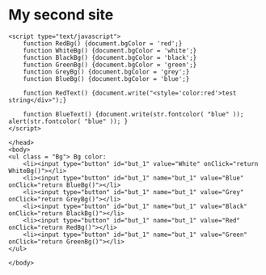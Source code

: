 # My second site
<!DOCTYPE HTML>
<html>
	<head>
		<meta charset = "UTF-8">
		<link rel="stylesheet" href="style1.css" type="text/css" />
		<title>My site</title>
		
		
		
	<script type="text/javascript">
		function RedBg() {document.bgColor = 'red';}
		function WhiteBg() {document.bgColor = 'white';}
		function BlackBg() {document.bgColor = 'black';}
		function GreenBg() {document.bgColor = 'green';}
		function GreyBg() {document.bgColor = 'grey';}
		function BlueBg() {document.bgColor = 'blue';}
		
		function RedText() {document.write("<style='color:red'>test string</div>");}

		function BlueText() {document.write(str.fontcolor( "blue" )); alert(str.fontcolor( "blue" )); }
	</script>
	
	</head>
	<body>
	<ul class = "Bg"> Bg color:
		<li><input type="button" id="but_1" value="White" onClick="return WhiteBg()"></li>
		<li><input type="button" id="but_1" name="but_1" value="Blue" onClick="return BlueBg()"></li>
		<li><input type="button" id="but_1" name="but_1" value="Grey" onClick="return GreyBg()"></li>
		<li><input type="button" id="but_1" name="but_1" value="Black" onClick="return BlackBg()"></li>
		<li><input type="button" id="but_1" name="but_1" value="Red" onClick="return RedBg()"></li>
		<li><input type="button" id="but_1" name="but_1" value="Green" onClick="return GreenBg()"></li>
	</ul>
	
	</body>
